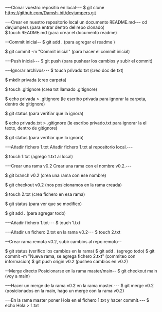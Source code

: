 ---Clonar vuestro repositio en local---
$ git clone https://github.com/Damsh-bit/devjumpers.git


---Crear en nuestro repositorio local un
documento README.md---
cd devjumpers (para entrar dentro del repo clonado)  
$ touch README.md (para crear el documento readme)

--Commit inicial--
$ git add . (para agregar el readme )

$ git commit -m "Commit inicial" (para hacer el commit inicial)

---Push inicial---
$ git push (para pushear los cambios y subir el commit)

---Ignorar archivos---
$ touch privado.txt (creo doc de txt)

$ mkdir privada (creo carpeta)

$ touch .gitignore (crea txt llamado .gitignore)

$ echo privada > .gitignore (le escribo privada para ignorar la carpeta, dentro de gitignore)

$ git status (para verifiar que la ignora)

$ echo privado.txt > .gitignore (le escribo privado.txt para ignorar la el texto, dentro de gitignore)

$ git status (para verifiar que lo ignoro)

---Añadir fichero 1.txt
Añadir fichero 1.txt al
repositorio local.---

$ touch 1.txt (agrego 1.txt al local)

---Crear una rama v0.2
Crear una rama con el nombre v0.2.---

$ git branch v0.2 (crea una rama con ese nombre)

$ git checkout v0.2 (nos posicionamos en la rama creada)

$ touch 2.txt (crea fichero en esa rama)

$ git status (para ver que se modifico)

$ git add . (para agregar todo)

---Añadir fichero
1.txt---
$ touch 1.txt

---Añadir un fichero 2.txt en la
rama v0.2---
$ touch 2.txt

--Crear rama remota v0.2, subir cambios al repo remoto--

$ git status (verifico los cambios en la rama)
$ git add . (agrego todo)
$ git commit -m "Nueva rama, se agrega fichero 2.txt" (commiteo con informacion)
$ git push origin v0.2 (pusheo cambios en v0.2)

--Merge directo
Posicionarse en la rama master/main--
$ git checkout main (voy a main)

---Hacer un merge de la rama v0.2 en
la rama master.---
$ git merge v0.2 (posicionados en la main, hago un merge con la rama v0.2)


---En la rama master poner Hola en
el fichero 1.txt y hacer commit.---
$ echo Hola > 1.txt

